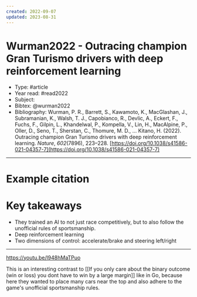 ```yaml
---
created: 2022-09-07
updated: 2023-08-31
---
```

# Wurman2022 - Outracing champion Gran Turismo drivers with deep reinforcement learning

* Type: #article
* Year read: #read2022
* Subject:
* Bibtex: @wurman2022
* Bibliography: Wurman, P. R., Barrett, S., Kawamoto, K., MacGlashan, J., Subramanian, K., Walsh, T. J., Capobianco, R., Devlic, A., Eckert, F., Fuchs, F., Gilpin, L., Khandelwal, P., Kompella, V., Lin, H., MacAlpine, P., Oller, D., Seno, T., Sherstan, C., Thomure, M. D., … Kitano, H. (2022). Outracing champion Gran Turismo drivers with deep reinforcement learning. _Nature_, _602_(7896), 223–228. [https://doi.org/10.1038/s41586-021-04357-7](https://doi.org/10.1038/s41586-021-04357-7)
---
# Example citation


# Key takeaways
* They trained an AI to not just race competitively, but to also follow the unofficial rules of sportsmanship.
* Deep reinforcement learning
* Two dimensions of control: accelerate/brake and steering left/right

---

https://youtu.be/l948hMaTPuo

This is an interesting contrast to [[If you only care about the binary outcome (win or loss) you dont have to win by a large margin]] like in Go, because here they wanted to place many cars near the top and also adhere to the game's unofficial sportsmanship rules.